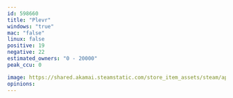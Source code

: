 ```yaml
---
id: 598660
title: "Plevr"
windows: "true"
mac: "false"
linux: false
positive: 19
negative: 22
estimated_owners: "0 - 20000"
peak_ccu: 0

image: https://shared.akamai.steamstatic.com/store_item_assets/steam/apps/598660/header.jpg?t=1489987759
opinions:
---
```

